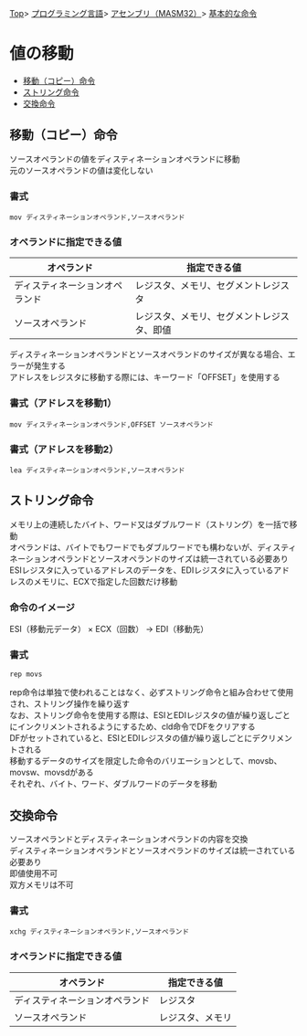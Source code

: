 [Top](../../../../index.md)\>
[プログラミング言語](../../../pgl.md)\>
[アセンブリ（MASM32）](../../language_0001.md)\>
[基本的な命令](../MASM32_0009.md)

# 値の移動

+ [移動（コピー）命令](#移動コピー命令)
+ [ストリング命令](#ストリング命令)
+ [交換命令](#交換命令)
<!-- + [プッシュとポップ](#プッシュとポップ) -->
<!-- + [ロードとストア](#ロードとストア) -->

## 移動（コピー）命令

ソースオペランドの値をディスティネーションオペランドに移動  
元のソースオペランドの値は変化しない  

### 書式

```mov ディスティネーションオペランド,ソースオペランド```

### オペランドに指定できる値

|オペランド|指定できる値|
----|----
|ディスティネーションオペランド|レジスタ、メモリ、セグメントレジスタ|
|ソースオペランド|レジスタ、メモリ、セグメントレジスタ、即値|

ディスティネーションオペランドとソースオペランドのサイズが異なる場合、エラーが発生する  
アドレスをレジスタに移動する際には、キーワード「OFFSET」を使用する

### 書式（アドレスを移動1）

```mov ディスティネーションオペランド,OFFSET ソースオペランド```

### 書式（アドレスを移動2）

```lea ディスティネーションオペランド,ソースオペランド```

## ストリング命令

メモリ上の連続したバイト、ワード又はダブルワード（ストリング）を一括で移動  
オペランドは、バイトでもワードでもダブルワードでも構わないが、ディスティネーションオペランドとソースオペランドのサイズは統一されている必要あり  
ESIレジスタに入っているアドレスのデータを、EDIレジスタに入っているアドレスのメモリに、ECXで指定した回数だけ移動

### 命令のイメージ

ESI（移動元データ） × ECX（回数） → EDI（移動先）

### 書式

```rep movs```

rep命令は単独で使われることはなく、必ずストリング命令と組み合わせて使用され、ストリング操作を繰り返す  
なお、ストリング命令を使用する際は、ESIとEDIレジスタの値が繰り返しごとにインクリメントされるようにするため、cld命令でDFをクリアする  
DFがセットされていると、ESIとEDIレジスタの値が繰り返しごとにデクリメントされる  
移動するデータのサイズを限定した命令のバリエーションとして、movsb、movsw、movsdがある  
それぞれ、バイト、ワード、ダブルワードのデータを移動

## 交換命令

ソースオペランドとディスティネーションオペランドの内容を交換  
ディスティネーションオペランドとソースオペランドのサイズは統一されている必要あり  
即値使用不可  
双方メモリは不可

### 書式

```xchg ディスティネーションオペランド,ソースオペランド```

### オペランドに指定できる値

|オペランド|指定できる値|
----|----
|ディスティネーションオペランド|レジスタ|
|ソースオペランド|レジスタ、メモリ|

<!-- ## プッシュとポップ -->

<!-- ## ロードとストア -->